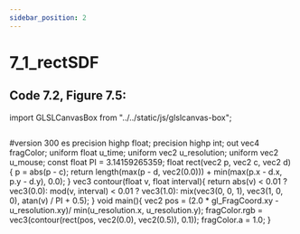 ```yaml
---
sidebar_position: 2
---
```


# 7_1_rectSDF
## Code 7.2, Figure 7.5: 

import GLSLCanvasBox from "../../static/js/glslcanvas-box";

<GLSLCanvasBox
  fragUrl='/frags/ch7/7_1_rectSDF.frag'
/>

```glsl showLineNumbers title="7_1_rectSDF.frag"

```
#version 300 es
precision highp float;
precision highp int;
out vec4 fragColor;
uniform float u_time;
uniform vec2 u_resolution;
uniform vec2 u_mouse;
const float PI = 3.14159265359;
float rect(vec2 p, vec2 c, vec2 d){
    p = abs(p - c);
    return length(max(p - d, vec2(0.0))) + min(max(p.x - d.x, p.y - d.y), 0.0);
}
vec3 contour(float v, float interval){
    return abs(v) < 0.01 ? vec3(0.0):
    mod(v, interval) < 0.01 ? vec3(1.0):
    mix(vec3(0, 0, 1), vec3(1, 0, 0), atan(v) / PI + 0.5);
}
void main(){
    vec2 pos = (2.0 * gl_FragCoord.xy -u_resolution.xy)/ min(u_resolution.x, u_resolution.y);
    fragColor.rgb = vec3(contour(rect(pos, vec2(0.0), vec2(0.5)), 0.1));
    fragColor.a = 1.0;
}
